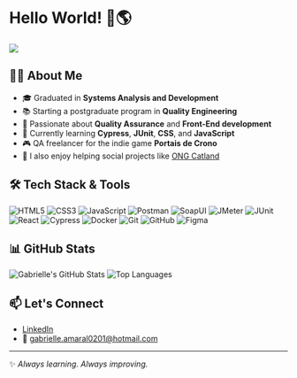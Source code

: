 # Hello World! 👊🌎

![](https://komarev.com/ghpvc/?username=gabi020101&color=006bed)

## 👩‍💻 About Me

- 🎓 Graduated in **Systems Analysis and Development**
- 📚 Starting a postgraduate program in **Quality Engineering**
- 🧪 Passionate about **Quality Assurance** and **Front-End development**
- 🌱 Currently learning **Cypress**, **JUnit**, **CSS**, and **JavaScript**
- 🎮 QA freelancer for the indie game **Portais de Crono**
- 💬 I also enjoy helping social projects like [ONG Catland](https://catland.org.br/)

## 🛠️ Tech Stack & Tools

![HTML5](https://img.shields.io/badge/HTML5-E34F26?style=flat&logo=html5&logoColor=white)
![CSS3](https://img.shields.io/badge/CSS3-1572B6?style=flat&logo=css3&logoColor=white)
![JavaScript](https://img.shields.io/badge/JavaScript-F7DF1E?style=flat&logo=javascript&logoColor=black)
![Postman](https://img.shields.io/badge/-Postman-333333?style=flat&logo=postman)
![SoapUI](https://img.shields.io/badge/SoapUI-6CB33F?logo=SoapUI&logoColor=white&style=for-the-badge)
![JMeter](https://img.shields.io/badge/Apache%20JMeter-D22128?logo=Apache%20JMeter&logoColor=white&style=for-the-badge)
![JUnit](https://img.shields.io/badge/JUnit-25A162?logo=JUnit5&logoColor=white&style=for-the-badge)
![React](https://img.shields.io/badge/React-20232A?style=flat&logo=react&logoColor=61DAFB)
![Cypress](https://img.shields.io/badge/Cypress-17202C?style=flat&logo=cypress&logoColor=white)
![Docker](https://img.shields.io/badge/-Docker-333333?style=flat&logo=docker)
![Git](https://img.shields.io/badge/Git-F05032?style=flat&logo=git&logoColor=white)
![GitHub](https://img.shields.io/badge/GitHub-181717?style=flat&logo=github&logoColor=white)
![Figma](https://img.shields.io/badge/-Figma-333333?style=flat&logo=figma&logoColor=007ACC)
  
## 📊 GitHub Stats

![Gabrielle's GitHub Stats](https://github-readme-stats.vercel.app/api?username=gabi0201&show_icons=true&theme=dracula)
![Top Languages](https://github-readme-stats.vercel.app/api/top-langs/?username=gabi0201&layout=compact&theme=dracula)

## 📫 Let's Connect

- [LinkedIn](https://www.linkedin.com/in/gabrielle-amaral-b799b1178/)
- 📧 gabrielle.amaral0201@hotmail.com

---
✨ *Always learning. Always improving.*
